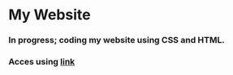 # My Website

### In progress; coding my website using CSS and HTML. 

### Acces using [link](https://sonicdaheghod.github.io/)
